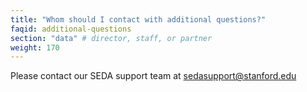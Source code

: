 ```yaml
---
title: "Whom should I contact with additional questions?"
faqid: additional-questions
section: "data" # director, staff, or partner
weight: 170
---
```

Please contact our SEDA support team at <a class="highlight" href="mailto:sedasupport@stanford.edu">sedasupport@stanford.edu</a>




